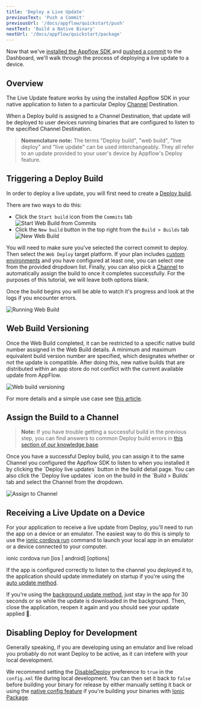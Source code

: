 ```yaml
---
title: 'Deploy a Live Update'
previousText: 'Push a Commit'
previousUrl: '/docs/appflow/quickstart/push'
nextText: 'Build a Native Binary'
nextUrl: '/docs/appflow/quickstart/package'
---
```


Now that we've [installed the Appflow SDK ](/docs/appflow/quickstart/installation) and
[pushed a commit](/docs/appflow/quickstart/push) to the Dashboard, we'll walk through the process of deploying a live update to a device.

## Overview
The Live Update feature works by using the installed Appflow SDK in your native application to listen to a particular Deploy [Channel](/docs/appflow/deploy/channels) Destination.

When a Deploy build is assigned to a Channel Destination, that update will be deployed to user devices running binaries that are configured to listen to the specified Channel Destination.

<blockquote>
<b>Nomenclature note:</b> The terms "Deploy build", "web build", "live deploy" and "live update" can be used interchangeably. They all refer to an update provided to your user's device by Appflow's Deploy feature.
</blockquote>

## Triggering a Deploy Build

In order to deploy a live update, you will first need to create a [Deploy build](/docs/appflow/deploy/builds).

There are two ways to do this:
* Click the `Start build` icon from the `Commits` tab
![Start Web Build from Commits](/docs/assets/img/appflow/ss-start-web-build-commits.png)
* Click the `New build` button in the top right from the `Build > Builds` tab
![New Web Build](/docs/assets/img/appflow/ss-new-web-build.png)

You will need to make sure you've selected the correct commit to deploy. Then select the `Web Deploy` target platform. 
If your plan includes [custom environments](/docs/appflow/automation/environments#custom-environments) and you have configured at least one, you can select one from the provided dropdown list.
Finally, you can also pick a [Channel](/docs/appflow/deploy/channels) to automatically assign the build to once it completes successfully.
For the purposes of this tutorial, we will leave both options blank. 

Once the build begins you will be able to watch it's
progress and look at the logs if you encounter errors.

![Running Web Build](/docs/assets/img/appflow/gif-start-web-build.gif)


 ## Web Build Versioning

Once the Web Build completed, it can be restricted to a specific native build number assigned in the Web Build details. A minimum and maximum equivalent build version number are specified, which designates whether or not the update is compatible. After doing this, new native builds that are distributed within an app store do not conflict with the current available update from AppFlow.

![Web build versioning](/docs/assets/img/appflow/web-build-versioning.png)

For more details and a simple use case see [this article](https://ionic.zendesk.com/hc/en-us/articles/360003567694-How-to-restrict-Deploy-updates-by-native-version).
  
## Assign the Build to a Channel

<blockquote>
<b>Note:</b> If you have trouble getting a successful build in the previous step, you can find answers to common Deploy build errors in
<a href="https://ionic.zendesk.com/hc/en-us/categories/360000410474-Deploy-Builds-Git-" target="_blank">this section of our knowledge base</a>.
</blockquote>
Once you have a successful Deploy build, you can assign it to the same Channel you configured the Appflow SDK to
listen to when you installed it by clicking the `Deploy live updates` button in the build detail
page. You can also click the `Deploy live updates` icon on the build in the `Build > Builds` tab and select the Channel
from the dropdown.

![Assign to Channel](/docs/assets/img/appflow/gif-assign-to-channel.gif)

## Receiving a Live Update on a Device

For your application to receive a live update from Deploy, you'll need to run the app on a device or an emulator. The easiest
way to do this is simply to use the [ionic cordova run](/docs/cli/commands/cordova-run) command to launch
your local app in an emulator or a device connected to your computer.

<command-line>
<command-prompt>
ionic cordova run [ios | android] [options]
</command-prompt>
</command-line>

If the app is configured correctly to
listen to the channel you deployed it to, the application should update immediately on startup if you're using the [auto update method](/docs/appflow/deploy/api#update_method).

If you're using the [background update method](/docs/appflow/deploy/api#update_method), just stay in the app for 30 seconds or so while the update
is downloaded in the background. Then, close the application, reopen it again and you should see your update applied 🎉.

## Disabling Deploy for Development

Generally speaking, if you are developing using an emulator and live reload you probably do not want Deploy to be active, as it can intefere with your local development. 

We recommend setting the 
[DisableDeploy](/docs/appflow/deploy/api#disabledeploy) preference to `true` in the `config.xml` file during local development. You can then set it back to `false` before building your binary for release by either manually setting it
back or using the [native config feature](/docs/appflow/package/native-configs)
if you're building your binaries with [Ionic Package](/docs/appflow/package/intro).
